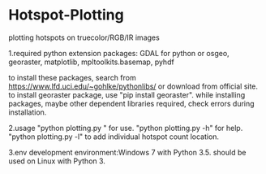 # Hotspot-Plotting
plotting hotspots on truecolor/RGB/IR images

1.required python extension packages:
 GDAL for python or osgeo,
 georaster,
 matplotlib,
 mpltoolkits.basemap,
 pyhdf
 
 to install these packages, search from https://www.lfd.uci.edu/~gohlke/pythonlibs/ or download from official site.
 to install georaster package, use "pip install georaster".
 while installing packages, maybe other dependent libraries required, check errors during installation.

2.usage
 "python plotting.py <absolute path of geotiff> <absolute path of HDF>" for use.
 "python plotting.py -h" for help.
 "python plotting.py <absolute path of geotiff> <absolute path of HDF> -l" to add individual hotspot count location.

3.env
 development environment:Windows 7 with Python 3.5.
 should be used on Linux with Python 3.
